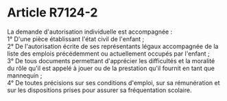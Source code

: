 # Article R7124-2

  
La demande d'autorisation individuelle est accompagnée :   
1° D'une pièce établissant l'état civil de l'enfant ;   
2° De l'autorisation écrite de ses représentants légaux accompagnée de la liste des emplois précédemment ou actuellement occupés par l'enfant ;   
3° De tous documents permettant d'apprécier les difficultés et la moralité du rôle qu'il est appelé à jouer ou de la prestation qu'il fournit en tant que mannequin ;   
4° De toutes précisions sur ses conditions d'emploi, sur sa rémunération et sur les dispositions prises pour assurer sa fréquentation scolaire.
